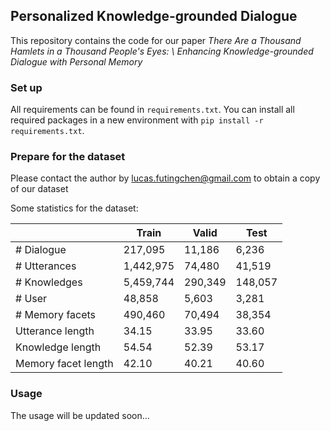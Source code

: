 ## Personalized Knowledge-grounded Dialogue 

This repository contains the code for our paper _There Are a Thousand Hamlets in a Thousand People's Eyes: \\
Enhancing Knowledge-grounded Dialogue with Personal Memory_

### Set up

All requirements can be found in `requirements.txt`. You can install all required packages in a new environment with `pip install -r requirements.txt`.

### Prepare for the dataset

Please contact the author by lucas.futingchen@gmail.com to obtain a copy of our dataset

Some statistics for the dataset:

|                     | Train     | Valid   | Test    |
| ------------------- | --------- | ------- | ------- |
| # Dialogue          | 217,095   | 11,186  | 6,236   |
| # Utterances        | 1,442,975 | 74,480  | 41,519  |
| # Knowledges        | 5,459,744 | 290,349 | 148,057 |
| # User              | 48,858    | 5,603   | 3,281   |
| # Memory facets     | 490,460   | 70,494  | 38,354  |
| Utterance length    | 34.15     | 33.95   | 33.60   |
| Knowledge length    | 54.54     | 52.39   | 53.17   |
| Memory facet length | 42.10     | 40.21   | 40.60   |



### Usage

The usage will be updated soon...

